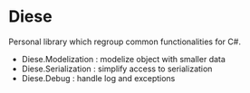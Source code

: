 Diese
=====

Personal library which regroup common functionalities for C#.

* Diese.Modelization : modelize object with smaller data
* Diese.Serialization : simplify access to serialization
* Diese.Debug : handle log and exceptions
